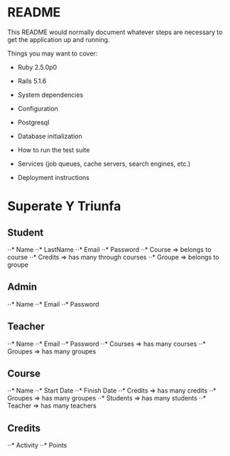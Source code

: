 # README

This README would normally document whatever steps are necessary to get the
application up and running.

Things you may want to cover:

* Ruby 2.5.0p0

* Rails 5.1.6

* System dependencies

* Configuration

* Postgresql

* Database initialization

* How to run the test suite

* Services (job queues, cache servers, search engines, etc.)

* Deployment instructions



# Superate Y Triunfa

## Student
⋅⋅* Name
⋅⋅* LastName
⋅⋅* Email
⋅⋅* Password
⋅⋅* Course => belongs to course
⋅⋅* Credits => has many through courses
⋅⋅* Groupe => belongs to groupe


## Admin
⋅⋅* Name
⋅⋅* Email
⋅⋅* Password


## Teacher
⋅⋅* Name
⋅⋅* Email
⋅⋅* Password
⋅⋅* Courses => has many courses
⋅⋅* Groupes => has many groupes


## Course
⋅⋅* Name
⋅⋅* Start Date
⋅⋅* Finish Date
⋅⋅* Credits => has many credits
⋅⋅* Groupes => has many groupes
⋅⋅* Students => has many students
⋅⋅* Teacher => has many teachers

## Credits
⋅⋅* Activity
⋅⋅* Points
